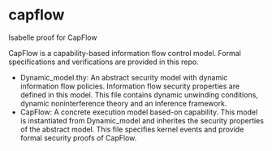# capflow
Isabelle proof for CapFlow 

CapFlow is a capability-based information flow control model. Formal specifications and verifications are provided in this repo.

- Dynamic_model.thy: An abstract security model with dynamic information flow policies. Information flow security properties are defined in this model. This file contains dynamic unwinding conditions, dynamic noninterference theory and an inference framework.
- CapFlow: A concrete execution model based-on capability. This model is instantiated from Dynamic_model and inherites the security properties of the abstract model. This file specifies kernel events and provide formal security proofs of CapFlow.